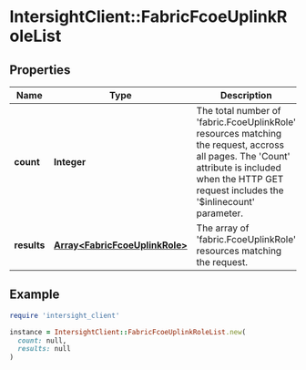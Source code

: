 # IntersightClient::FabricFcoeUplinkRoleList

## Properties

| Name | Type | Description | Notes |
| ---- | ---- | ----------- | ----- |
| **count** | **Integer** | The total number of &#39;fabric.FcoeUplinkRole&#39; resources matching the request, accross all pages. The &#39;Count&#39; attribute is included when the HTTP GET request includes the &#39;$inlinecount&#39; parameter. | [optional] |
| **results** | [**Array&lt;FabricFcoeUplinkRole&gt;**](FabricFcoeUplinkRole.md) | The array of &#39;fabric.FcoeUplinkRole&#39; resources matching the request. | [optional] |

## Example

```ruby
require 'intersight_client'

instance = IntersightClient::FabricFcoeUplinkRoleList.new(
  count: null,
  results: null
)
```

